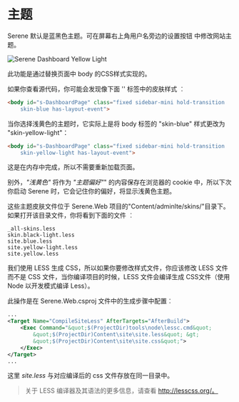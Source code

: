 # 主题 

Serene 默认是蓝黑色主题。可在屏幕右上角用户名旁边的设置按钮  <i class="fa fa-gears"></i>中修改网站主题。

![Serene Dashboard Yellow Light](img/serene_dashboard_light.png)

此功能是通过替换页面中 body 的CSS样式实现的。

如果你查看源代码，你可能会发现像下面 '<body>' 标签中的皮肤样式 ︰

```html
<body id="s-DashboardPage" class="fixed sidebar-mini hold-transition 
    skin-blue has-layout-event">
```

当你选择浅黄色的主题时，它实际上是将 body 标签的 "skin-blue" 样式更改为 "skin-yellow-light"：

```html
<body id="s-DashboardPage" class="fixed sidebar-mini hold-transition 
    skin-yellow-light has-layout-event">
```

这是在内存中完成，所以不需要重新加载页面。

别外，*"浅黄色"* 将作为 *"主题偏好"*" 的内容保存在浏览器的 cookie 中，所以下次你启动 Serene 时，它会记住你的偏好，将显示浅黄色主题。

这些主题皮肤文件位于 Serene.Web 项目的"Content/adminlte/skins/"目录下。如果打开该目录文件，你将看到下面的文件 ︰

```
_all-skins.less
skin.black-light.less
site.blue.less
site.yellow-light.less
site.yellow.less
```

我们使用 LESS 生成 CSS，所以如果你要修改样式文件，你应该修改 LESS 文件而不是 CSS 文件，当你编译项目的时候，LESS 文件会编译生成 CSS文件（使用 Node 以开发模式编译 Less）。

此操作是在 Serene.Web.csproj 文件中的生成步骤中配置︰

```xml
...
<Target Name="CompileSiteLess" AfterTargets="AfterBuild">
    <Exec Command="&quot;$(ProjectDir)tools\node\lessc.cmd&quot;
        &quot;$(ProjectDir)Content\site\site.less&quot; &gt;
        &quot;$(ProjectDir)Content\site\site.css&quot;">
    </Exec>
</Target>
...
```

这里 *site.less* 与对应编译后的 css 文件存放在同一目录中。

> 关于 LESS 编译器及其语法的更多信息，请查看 http://lesscss.org/。
